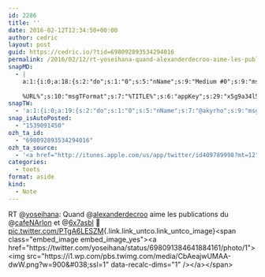 ```yaml
---
id: 2286
title: ''
date: 2016-02-12T12:34:50+00:00
author: cedric
layout: post
guid: https://cedric.io/?tid=698092893534294016
permalink: /2016/02/12/rt-yoseihana-quand-alexanderdecroo-aime-les-publications-du-cafenarlon-et-6x7asbl-pic-twitter-com-ptga6leszm/
snapMD:
  - |
    a:1:{i:0;a:18:{s:2:"do";s:1:"0";s:5:"nName";s:9:"Medium #0";s:9:"msgFormat";s:19:"%FULLTEXT%
    
    %URL%";s:10:"msgTFormat";s:7:"%TITLE%";s:6:"appKey";s:29:"x5g9a34l5z294i5y2q284e4g54454";s:6:"appSec";s:85:"d3h0a44e4s2b4i5u2r234m5f5b4v2l5q2a444h574347464a454x2w20374447494c484b4w2c464f5u2d4z2";s:8:"inclTags";s:1:"1";s:7:"fltrsOn";i:0;s:5:"fltrs";a:0:{}s:7:"proxyOn";i:0;s:7:"useSURL";i:0;s:1:"v";i:350;s:4:"publ";s:1:"0";s:11:"accessToken";s:65:"2353413aa5437433e5648ccf74a16119308317c52d1a24d8ed99f26add037528a";s:12:"appAppUserID";s:65:"104b21fd8da79171a6e7bf800d03b4b761204f242935e05d2d86850a6b1635f77";s:14:"appAppUserName";s:26:"Cédric Bousmanne (akyrho)";s:13:"appAppUserURL";s:26:"https://medium.com/@akyrho";s:7:"pubList";a:0:{}}}
snapTW:
  - 'a:1:{i:0;a:19:{s:2:"do";s:1:"0";s:5:"nName";s:7:"@akyrho";s:9:"msgFormat";s:26:"%TITLE%. %EXCERPT% - %URL%";s:6:"appKey";s:55:"x5g9a8325v2y475r3c4m48584n53446p423r3r5u3e356j5j3k4r2p3";s:6:"appSec";s:105:"d3h0a94o46415u594v3q5l5n5l4r4x474x4j484o473u4i5w2m4k494z2k344n306n5r3l5v2s554p4n3p3k45495c3z4v4d3m3u5w525";s:7:"fltrsOn";i:0;s:5:"fltrs";a:0:{}s:7:"proxyOn";i:0;s:7:"useSURL";i:0;s:1:"v";i:350;s:5:"twURL";s:25:"http://twitter.com/akyrho";s:11:"accessToken";s:50:"6678782-Eyg60SCeh7762DEIsYtTPD5GVeOuSN8ATMdF2Lpppe";s:14:"accessTokenSec";s:45:"PgGDCbcYLJnR5esZjY9ID72A33mUNCYnQwaQTBsojSJNa";s:5:"tw140";i:0;s:10:"riComments";s:1:"1";s:11:"riCommentsM";s:1:"1";s:12:"riCommentsAA";s:1:"1";s:8:"attchImg";s:1:"1";s:9:"wpImgSize";s:4:"full";}}'
snap_isAutoPosted:
  - "1539091450"
ozh_ta_id:
  - "698092893534294016"
ozh_ta_source:
  - '<a href="http://itunes.apple.com/us/app/twitter/id409789998?mt=12" rel="nofollow">Twitter for Mac</a>'
categories:
  - toots
format: aside
kind:
  - Note
---
```

RT <span class="username username_linked">@<a href="https://twitter.com/yoseihana" title="Annabelle Buffart 👾🐱🦄">yoseihana</a></span>: Quand <span class="username username_linked">@<a href="https://twitter.com/alexanderdecroo" title="Alexander De Croo">alexanderdecroo</a></span> aime les publications du <span class="username username_linked">@<a href="https://twitter.com/cafeNArlon" title="Café Numérique Arlon">cafeNArlon</a></span> et <span class="username username_linked">@<a href="https://twitter.com/6x7asbl" title="6x7 ASBL">6x7asbl</a></span> 🙂 [pic.twitter.com/PTgA6LESZM](https://twitter.com/yoseihana/status/698091384641884161/photo/1 "https://twitter.com/yoseihana/status/698091384641884161/photo/1"){.link.link_untco.link_untco_image}<span class="embed_image embed_image_yes"><a href="https://twitter.com/yoseihana/status/698091384641884161/photo/1"><img src="https://i1.wp.com/pbs.twimg.com/media/CbAeajwUMAA-dwW.png?w=900&#038;ssl=1" data-recalc-dims="1" /></a></span>